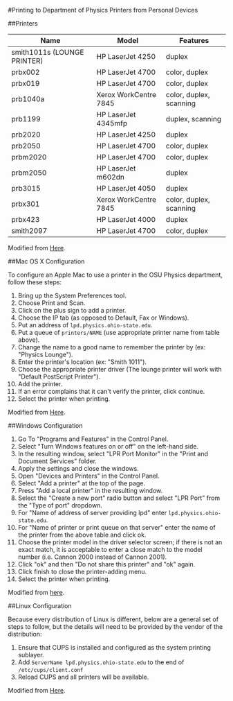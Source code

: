 ﻿#Printing to Department of Physics Printers from Personal Devices

##Printers

| Name | Model | Features |
|------|-------|----------|
| smith1011s (LOUNGE PRINTER) | HP LaserJet 4250 | duplex |
| prbx002 | HP LaserJet 4700 | color, duplex |
| prbx019 | HP LaserJet 4700 | color, duplex |
| prb1040a | Xerox WorkCentre 7845 | color, duplex, scanning |
| prb1199 | HP LaserJet 4345mfp | duplex, scanning |
| prb2020 | HP LaserJet 4250 | duplex |
| prb2050 | HP LaserJet 4700 | color, duplex |
| prbm2020 | HP LaserJet 4700 | color, duplex |
| prbm2050 | HP LaserJet m602dn | duplex |
| prb3015 | HP LaserJet 4050 | duplex |
| prbx301 | Xerox WorkCentre 7845 | color, duplex, scanning |
| prbx423 | HP LaserJet 4000 | duplex |
| smith2097 | HP LaserJet 4700 | color, duplex |

Modified from [Here](http://www.physics.ohio-state.edu/TWiki/bin/view/PhysicsComputingHelp/UnixPrinters).

##Mac OS X Configuration

To configure an Apple Mac to use a printer in the OSU Physics department, follow these steps:

1. Bring up the System Preferences tool.
2. Choose Print and Scan.
3. Click on the plus sign to add a printer.
4. Choose the IP tab (as opposed to Default, Fax or Windows).
5. Put an address of <code>lpd.physics.ohio-state.edu</code>.
6. Put a queue of <code>printers/NAME</code> (use appropriate printer name from table above).
7. Change the name to a good name to remember the printer by (ex: "Physics Lounge").
8. Enter the printer's location (ex: "Smith 1011").
9. Choose the appropriate printer driver (The lounge printer will work with "Default PostScript Printer").
10. Add the printer.
11. If an error complains that it can't verify the printer, click continue.
12. Select the printer when printing.

Modified from [Here](https://lapserv.maths.cam.ac.uk/docs/osxprint108.html).

##Windows Configuration

1. Go To "Programs and Features" in the Control Panel.
2. Select "Turn Windows features on or off" on the left-hand side.
3. In the resulting window, select "LPR Port Monitor" in the "Print and Document Services" folder.
4. Apply the settings and close the windows.
5. Open "Devices and Printers" in the Control Panel.
6. Select "Add a printer" at the top of the page.
7. Press "Add a local printer" in the resulting window.
8. Select the "Create a new port" radio button and select "LPR Port" from the "Type of port" dropdown.
9. For "Name of address of server providing lpd" enter <code>lpd.physics.ohio-state.edu</code>.
10. For "Name of printer or print queue on that server" enter the name of the printer from the above table and click ok.
11. Choose the printer model in the driver selector screen; if there is not an exact match, it is acceptable to enter a close match to the model number (i.e. Cannon 2000 instead of Cannon 2001).
12. Click "ok" and then "Do not share this printer" and "ok" again.
13. Click finish to close the printer-adding menu. 
14. Select the printer when printing.

Modified from [here](http://campus.mst.edu/cis/desktop/documentation/pc/win7_x64/lpr_printer/install.htm).

##Linux Configuration

Because every distribution of Linux is different, below are a general
set of steps to follow, but the details will need to be provided by the
vendor of the distribution:

1. Ensure that CUPS is installed and configured as the system printing sublayer.
2. Add <code>ServerName lpd.physics.ohio-state.edu</code> to the end of <code>/etc/cups/client.conf</code>
3. Reload CUPS and all printers will be available.

Modified from [Here](http://www.physics.ohio-state.edu/TWiki/bin/view/PhysicsComputingHelp/UnixPrinters).